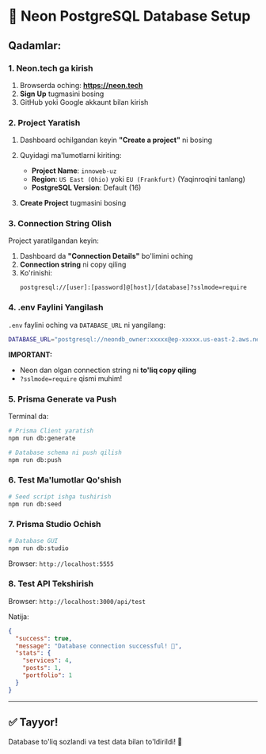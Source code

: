 # 🐘 Neon PostgreSQL Database Setup

## Qadamlar:

### 1. Neon.tech ga kirish

1. Browserda oching: **https://neon.tech**
2. **Sign Up** tugmasini bosing
3. GitHub yoki Google akkaunt bilan kirish

### 2. Project Yaratish

1. Dashboard ochilgandan keyin **"Create a project"** ni bosing
2. Quyidagi ma'lumotlarni kiriting:
   - **Project Name**: `innoweb-uz`
   - **Region**: `US East (Ohio)` yoki `EU (Frankfurt)` (Yaqinroqini tanlang)
   - **PostgreSQL Version**: Default (16)

3. **Create Project** tugmasini bosing

### 3. Connection String Olish

Project yaratilgandan keyin:

1. Dashboard da **"Connection Details"** bo'limini oching
2. **Connection string** ni copy qiling
3. Ko'rinishi:
   ```
   postgresql://[user]:[password]@[host]/[database]?sslmode=require
   ```

### 4. .env Faylini Yangilash

`.env` faylini oching va `DATABASE_URL` ni yangilang:

```bash
DATABASE_URL="postgresql://neondb_owner:xxxxx@ep-xxxxx.us-east-2.aws.neon.tech/innoweb?sslmode=require"
```

**IMPORTANT:** 
- Neon dan olgan connection string ni **to'liq copy qiling**
- `?sslmode=require` qismi muhim!

### 5. Prisma Generate va Push

Terminal da:

```bash
# Prisma Client yaratish
npm run db:generate

# Database schema ni push qilish
npm run db:push
```

### 6. Test Ma'lumotlar Qo'shish

```bash
# Seed script ishga tushirish
npm run db:seed
```

### 7. Prisma Studio Ochish

```bash
# Database GUI
npm run db:studio
```

Browser: `http://localhost:5555`

### 8. Test API Tekshirish

Browser: `http://localhost:3000/api/test`

Natija:
```json
{
  "success": true,
  "message": "Database connection successful! 🎉",
  "stats": {
    "services": 4,
    "posts": 1,
    "portfolio": 1
  }
}
```

---

## ✅ Tayyor!

Database to'liq sozlandi va test data bilan to'ldirildi! 🎉
